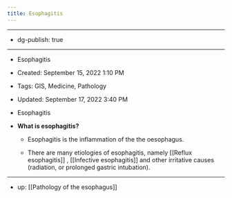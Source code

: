 ```yaml
---
title: Esophagitis
---
```


- --

- dg-publish: true

- --

- Esophagitis

- Created: September 15, 2022 1:10 PM

- Tags: GIS, Medicine, Pathology

- Updated: September 17, 2022 3:40 PM

- Esophagitis

- **What is esophagitis?**
	 - Esophagitis is the inflammation of the the oesophagus.

	 - There are many etiologies of esophagitis, namely [[Reflux esophagitis]] , [[Infective esophagitis]]  and other irritative causes (radiation, or prolonged gastric intubation).

- --

- up: [[Pathology of the esophagus]]
